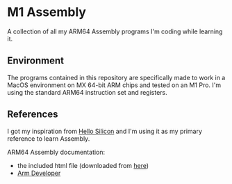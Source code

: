 # M1 Assembly
A collection of all my ARM64 Assembly programs I'm coding while learning it.

## Environment
The programs contained in this repository are specifically made to work in a MacOS environment on MX 64-bit ARM chips and tested on an M1 Pro.
I'm using the standard ARM64 instruction set and registers.

## References  
I got my inspiration from <a href='https://github.com/below/HelloSilicon'>Hello Silicon</a> and I'm using it as my primary reference to learn Assembly.

ARM64 Assembly documentation: 
* the included html file (downloaded from <a href='https://cit.dixie.edu/cs/2810/arm64-assembly.html'>here</a>)
* <a href='https://developer.arm.com/documentation/'>Arm Developer</a>

